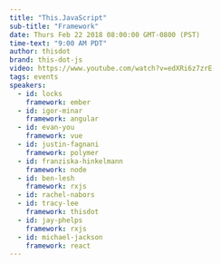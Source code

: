 ```yaml
---
title: "This.JavaScript"
sub-title: "Framework"
date: Thurs Feb 22 2018 08:00:00 GMT-0800 (PST)
time-text: "9:00 AM PDT"
author: thisdot
brand: this-dot-js
video: https://www.youtube.com/watch?v=edXRi6z7zrE
tags: events
speakers:
  - id: locks
    framework: ember
  - id: igor-minar
    framework: angular
  - id: evan-you
    framework: vue
  - id: justin-fagnani
    framework: polymer
  - id: franziska-hinkelmann
    framework: node
  - id: ben-lesh
    framework: rxjs
  - id: rachel-nabors
  - id: tracy-lee
    framework: thisdot
  - id: jay-phelps
    framework: rxjs
  - id: michael-jackson
    framework: react
---
```

